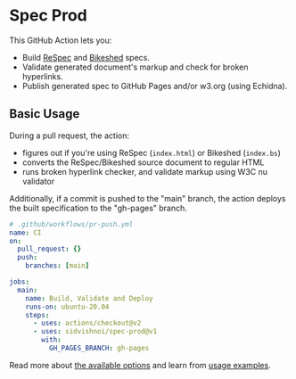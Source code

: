 # Spec Prod

This GitHub Action lets you:

- Build [ReSpec](https://github.com/w3c/respec) and [Bikeshed](https://github.com/tabatkins/bikeshed) specs.
- Validate generated document's markup and check for broken hyperlinks.
- Publish generated spec to GitHub Pages and/or w3.org (using Echidna).

## Basic Usage

During a pull request, the action:

- figures out if you're using ReSpec (`index.html`) or Bikeshed (`index.bs`)
- converts the ReSpec/Bikeshed source document to regular HTML
- runs broken hyperlink checker, and validate markup using W3C nu validator

Additionally, if a commit is pushed to the "main" branch, the action deploys the built specification to the "gh-pages" branch.

```yml
# .github/workflows/pr-push.yml
name: CI
on:
  pull_request: {}
  push:
    branches: [main]

jobs:
  main:
    name: Build, Validate and Deploy
    runs-on: ubuntu-20.04
    steps:
      - uses: actions/checkout@v2
      - uses: sidvishnoi/spec-prod@v1
        with:
          GH_PAGES_BRANCH: gh-pages
```

Read more about [the available options](docs/options.md) and learn from [usage examples](docs/examples.md).
